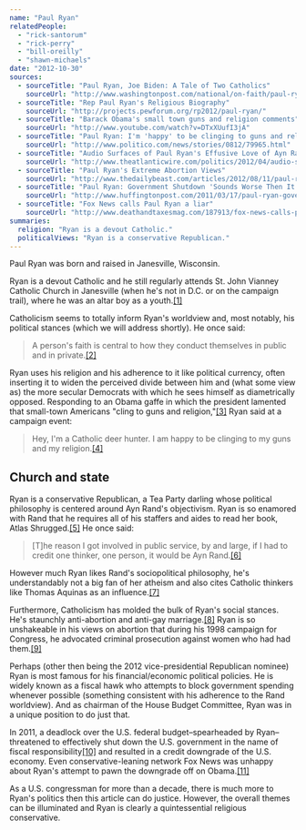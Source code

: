 ```yaml
---
name: "Paul Ryan"
relatedPeople:
  - "rick-santorum"
  - "rick-perry"
  - "bill-oreilly"
  - "shawn-michaels"
date: "2012-10-30"
sources:
  - sourceTitle: "Paul Ryan, Joe Biden: A Tale of Two Catholics"
    sourceUrl: "http://www.washingtonpost.com/national/on-faith/paul-ryan-joe-biden-a-tale-of-two-catholics/2012/08/15/87ccdf6a-e719-11e1-9739-eef99c5fb285_story.html"
  - sourceTitle: "Rep Paul Ryan's Religious Biography"
    sourceUrl: "http://projects.pewforum.org/rp2012/paul-ryan/"
  - sourceTitle: "Barack Obama's small town guns and religion comments"
    sourceUrl: "http://www.youtube.com/watch?v=DTxXUufI3jA"
  - sourceTitle: "Paul Ryan: I'm 'happy' to be clinging to guns and religion"
    sourceUrl: "http://www.politico.com/news/stories/0812/79965.html"
  - sourceTitle: "Audio Surfaces of Paul Ryan's Effusive Love of Ayn Rand"
    sourceUrl: "http://www.theatlanticwire.com/politics/2012/04/audio-surfaces-paul-ryans-effusive-love-ayn-rand/51711/"
  - sourceTitle: "Paul Ryan's Extreme Abortion Views"
    sourceUrl: "http://www.thedailybeast.com/articles/2012/08/11/paul-ryan-s-extreme-abortion-views.html"
  - sourceTitle: "Paul Ryan: Government Shutdown 'Sounds Worse Then It Probably Is.'"
    sourceUrl: "http://www.huffingtonpost.com/2011/03/17/paul-ryan-government-shutdown_n_837031.html"
  - sourceTitle: "Fox News calls Paul Ryan a liar"
    sourceUrl: "http://www.deathandtaxesmag.com/187913/fox-news-calls-paul-ryan-a-liar/"
summaries:
  religion: "Ryan is a devout Catholic."
  politicalViews: "Ryan is a conservative Republican."
---
```


Paul Ryan was born and raised in Janesville, Wisconsin.

Ryan is a devout Catholic and he still regularly attends St. John Vianney Catholic Church in Janesville (when he's not in D.C. or on the campaign trail), where he was an altar boy as a youth.<a class="source-citation" href="#http%3A%2F%2Fwww.washingtonpost.com%2Fnational%2Fon-faith%2Fpaul-ryan-joe-biden-a-tale-of-two-catholics%2F2012%2F08%2F15%2F87ccdf6a-e719-11e1-9739-eef99c5fb285_story.html" title="Paul Ryan, Joe Biden: A Tale of Two Catholics">[1]</a>

Catholicism seems to totally inform Ryan's worldview and, most notably, his political stances (which we will address shortly). He once said:

>A person's faith is central to how they conduct themselves in public and in private.<a class="source-citation" href="#http%3A%2F%2Fprojects.pewforum.org%2Frp2012%2Fpaul-ryan%2F" title="Rep Paul Ryan&apos;s Religious Biography">[2]</a>

Ryan uses his religion and his adherence to it like political currency, often inserting it to widen the perceived divide between him and (what some view as) the more secular Democrats with which he sees himself as diametrically opposed. Responding to an Obama gaffe in which the president lamented that small-town Americans "cling to guns and religion,"<a class="source-citation" href="#http%3A%2F%2Fwww.youtube.com%2Fwatch%3Fv%3DDTxXUufI3jA" title="Barack Obama&apos;s small town guns and religion comments">[3]</a> Ryan said at a campaign event:

>Hey, I'm a Catholic deer hunter. I am happy to be clinging to my guns and my religion.<a class="source-citation" href="#http%3A%2F%2Fwww.politico.com%2Fnews%2Fstories%2F0812%2F79965.html" title="Paul Ryan: I&apos;m &apos;happy&apos; to be clinging to guns and religion">[4]</a>

## 

## Church and state

Ryan is a conservative Republican, a Tea Party darling whose political philosophy is centered around Ayn Rand's objectivism. Ryan is so enamored with Rand that he requires all of his staffers and aides to read her book, Atlas Shrugged.<a class="source-citation" href="#http%3A%2F%2Fwww.theatlanticwire.com%2Fpolitics%2F2012%2F04%2Faudio-surfaces-paul-ryans-effusive-love-ayn-rand%2F51711%2F" title="Audio Surfaces of Paul Ryan&apos;s Effusive Love of Ayn Rand">[5]</a> He once said:

>[T]he reason I got involved in public service, by and large, if I had to credit one thinker, one person, it would be Ayn Rand.<a class="source-citation" href="#http%3A%2F%2Fprojects.pewforum.org%2Frp2012%2Fpaul-ryan%2F" title="Rep Paul Ryan&apos;s Religious Biography">[6]</a>

However much Ryan likes Rand's sociopolitical philosophy, he's understandably not a big fan of her atheism and also cites Catholic thinkers like Thomas Aquinas as an influence.<a class="source-citation" href="#http%3A%2F%2Fprojects.pewforum.org%2Frp2012%2Fpaul-ryan%2F" title="Rep Paul Ryan&apos;s Religious Biography">[7]</a>

Furthermore, Catholicism has molded the bulk of Ryan's social stances. He's staunchly anti-abortion and anti-gay marriage.<a class="source-citation" href="#http%3A%2F%2Fprojects.pewforum.org%2Frp2012%2Fpaul-ryan%2F" title="Rep Paul Ryan&apos;s Religious Biography">[8]</a> Ryan is so unshakeable in his views on abortion that during his 1998 campaign for Congress, he advocated criminal prosecution against women who had had them.<a class="source-citation" href="#http%3A%2F%2Fwww.thedailybeast.com%2Farticles%2F2012%2F08%2F11%2Fpaul-ryan-s-extreme-abortion-views.html" title="Paul Ryan&apos;s Extreme Abortion Views">[9]</a>

Perhaps (other then being the 2012 vice-presidential Republican nominee) Ryan is most famous for his financial/economic political policies. He is widely known as a fiscal hawk who attempts to block government spending whenever possible (something consistent with his adherence to the Rand worldview). And as chairman of the House Budget Committee, Ryan was in a unique position to do just that.

In 2011, a deadlock over the U.S. federal budget–spearheaded by Ryan–threatened to effectively shut down the U.S. government in the name of fiscal responsibility<a class="source-citation" href="#http%3A%2F%2Fwww.huffingtonpost.com%2F2011%2F03%2F17%2Fpaul-ryan-government-shutdown_n_837031.html" title="Paul Ryan: Government Shutdown &apos;Sounds Worse Then It Probably Is.&apos;">[10]</a> and resulted in a credit downgrade of the U.S. economy. Even conservative-leaning network Fox News was unhappy about Ryan's attempt to pawn the downgrade off on Obama.<a class="source-citation" href="#http%3A%2F%2Fwww.deathandtaxesmag.com%2F187913%2Ffox-news-calls-paul-ryan-a-liar%2F" title="Fox News calls Paul Ryan a liar">[11]</a>

As a U.S. congressman for more than a decade, there is much more to Ryan's politics then this article can do justice. However, the overall themes can be illuminated and Ryan is clearly a quintessential religious conservative.